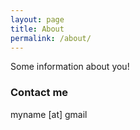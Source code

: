 ```yaml
---
layout: page
title: About
permalink: /about/
---
```


Some information about you!

### Contact me

myname [at] gmail
